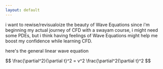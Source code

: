 ```yaml
---
layout: default
---
```


i want to rewise/revisualoize the beauty of Wave Equations since i'm beginning my actual journey of CFD with a swayam course, i might need some PDEs, but i think having feelings of Wave Equations might help me boost my confidence while learning CFD.

here's the general linear wave equation

$$ \frac{\partial^2}{\partial t}^2 = v^2 \frac{\partial^2{\partial t}^2 $$

